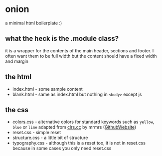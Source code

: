 # onion

a minimal html boilerplate :)

## what the heck is the .module class?

it is a wrapper for the contents of the main header, sections and footer. I often want them to be full width but the content should have a fixed width and margin

## the html

* index.html - some sample content
* blank.html - same as index.html but nothing in `<body>` except js

## the css

* colors.css - alternative colors for standard keywords such as `yellow`, `blue` or `lime` adapted from [clrs.cc](http://clrs.cc/) by mrmrs ([Github](https://github.com/mrmrs/)[Website](http://mrmrs.cc/))
* reset.css - simple reset
* structure.css - a little bit of structure
* typography.css - although this is a reset too, it is not in reset.css because in some cases you only need reset.css